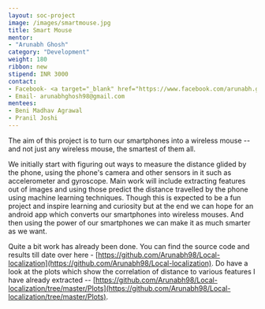 ```yaml
---
layout: soc-project
image: /images/smartmouse.jpg
title: Smart Mouse
mentor: 
- "Arunabh Ghosh"
category: "Development"
weight: 180
ribbon: new
stipend: INR 3000
contact:
- Facebook- <a target="_blank" href="https://www.facebook.com/arunabh.ghosh.5">Arunabh Ghosh</a>
- Email- arunabhghosh98@gmail.com
mentees:
- Beni Madhav Agrawal
- Pranil Joshi
---
```


The aim of this project is to turn our smartphones into a wireless mouse -- and not just any wireless mouse, the smartest of them all. 

<!--break-->

We initially start with figuring out ways to measure the distance glided by the phone, using the phone's camera and other sensors in it such as accelerometer and gyroscope. Main work will include extracting features out of images and using those predict the distance travelled by the phone using machine learning techniques. Though this is expected to be a fun project and inspire learning and curiosity but at the end we can hope for an android app which converts our smartphones into wireless mouses. And then using the power of our smartphones we can make it as much smarter as we want. 

Quite a bit work has already been done. You can find the source code and results till date over here - [https://github.com/Arunabh98/Local-localization](https://github.com/Arunabh98/Local-localization). 
Do have a look at the plots which show the correlation of distance to various features I have already extracted -- [https://github.com/Arunabh98/Local-localization/tree/master/Plots](https://github.com/Arunabh98/Local-localization/tree/master/Plots).

